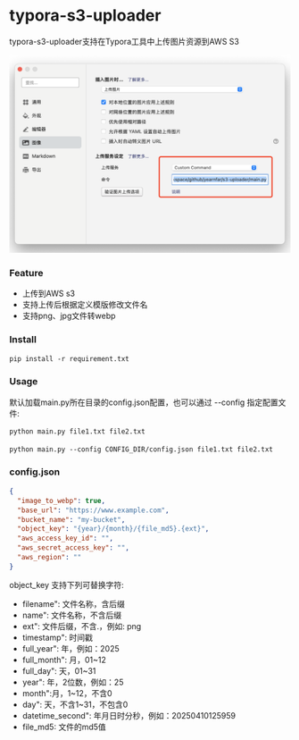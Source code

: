 # typora-s3-uploader

typora-s3-uploader支持在Typora工具中上传图片资源到AWS S3

![Typora设置](./assets/example.png)


### Feature
- 上传到AWS s3
- 支持上传后根据定义模版修改文件名
- 支持png、jpg文件转webp

### Install

```shell
pip install -r requirement.txt
```

### Usage

默认加载main.py所在目录的config.json配置，也可以通过 --config 指定配置文件:

```shell
python main.py file1.txt file2.txt

python main.py --config CONFIG_DIR/config.json file1.txt file2.txt
```

### config.json

```json
{
  "image_to_webp": true,
  "base_url": "https://www.example.com",
  "bucket_name": "my-bucket",
  "object_key": "{year}/{month}/{file_md5}.{ext}",
  "aws_access_key_id": "",
  "aws_secret_access_key": "",
  "aws_region": ""
}

```

object_key 支持下列可替换字符:
- filename": 文件名称，含后缀
- name": 文件名称，不含后缀
- ext": 文件后缀，不含.，例如: png
- timestamp": 时间戳
- full_year": 年，例如：2025
- full_month": 月，01~12
- full_day": 天，01~31
- year": 年，2位数，例如：25
- month":月，1~12，不含0
- day": 天，不含1~31，不包含0
- datetime_second": 年月日时分秒，例如：20250410125959
- file_md5: 文件的md5值